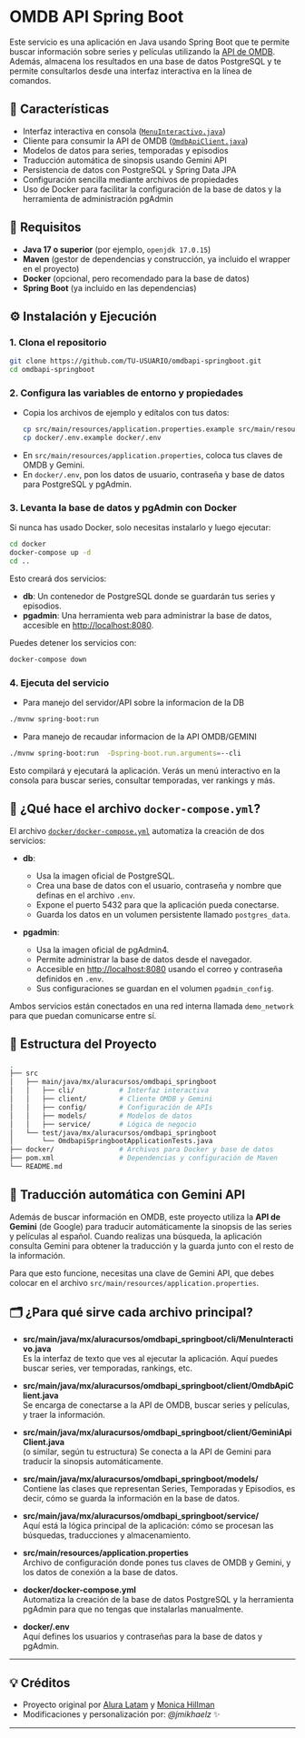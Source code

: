 # OMDB API Spring Boot

Este servicio es una aplicación en Java usando Spring Boot que te permite buscar información sobre series y películas utilizando la [API de OMDB](https://www.omdbapi.com/). Además, almacena los resultados en una base de datos PostgreSQL y te permite consultarlos desde una interfaz interactiva en la línea de comandos.

## 📜 Características

- Interfaz interactiva en consola ([`MenuInteractivo.java`](src/main/java/mx/aluracursos/omdbapi_springboot/cli/MenuInteractivo.java))
- Cliente para consumir la API de OMDB ([`OmdbApiClient.java`](src/main/java/mx/aluracursos/omdbapi_springboot/client/OmdbApiClient.java))
- Modelos de datos para series, temporadas y episodios
- Traducción automática de sinopsis usando Gemini API
- Persistencia de datos con PostgreSQL y Spring Data JPA
- Configuración sencilla mediante archivos de propiedades
- Uso de Docker para facilitar la configuración de la base de datos y la herramienta de administración pgAdmin

## 🚀 Requisitos

- **Java 17 o superior** (por ejemplo, `openjdk 17.0.15`)
- **Maven** (gestor de dependencias y construcción, ya incluido el wrapper en el proyecto)
- **Docker** (opcional, pero recomendado para la base de datos)
- **Spring Boot** (ya incluido en las dependencias)

## ⚙️ Instalación y Ejecución

### 1. Clona el repositorio

```bash
git clone https://github.com/TU-USUARIO/omdbapi-springboot.git
cd omdbapi-springboot
```

### 2. Configura las variables de entorno y propiedades

- Copia los archivos de ejemplo y edítalos con tus datos:
  ```bash
  cp src/main/resources/application.properties.example src/main/resources/application.properties
  cp docker/.env.example docker/.env
  ```
- En `src/main/resources/application.properties`, coloca tus claves de OMDB y Gemini.
- En `docker/.env`, pon los datos de usuario, contraseña y base de datos para PostgreSQL y pgAdmin.

### 3. Levanta la base de datos y pgAdmin con Docker

Si nunca has usado Docker, solo necesitas instalarlo y luego ejecutar:

```bash
cd docker
docker-compose up -d
cd ..
```

Esto creará dos servicios:
- **db**: Un contenedor de PostgreSQL donde se guardarán tus series y episodios.
- **pgadmin**: Una herramienta web para administrar la base de datos, accesible en [http://localhost:8080](http://localhost:8080).

Puedes detener los servicios con:
```bash
docker-compose down
```

### 4. Ejecuta del servicio

- Para manejo del servidor/API sobre la informacion de la DB
```bash
./mvnw spring-boot:run
```
- Para manejo de recaudar informacion de la API OMDB/GEMINI
```bash
./mvnw spring-boot:run  -Dspring-boot.run.arguments=--cli
```

Esto compilará y ejecutará la aplicación. Verás un menú interactivo en la consola para buscar series, consultar temporadas, ver rankings y más.

## 🐳 ¿Qué hace el archivo `docker-compose.yml`?

El archivo [`docker/docker-compose.yml`](docker/docker-compose.yml) automatiza la creación de dos servicios:

- **db**:  
  - Usa la imagen oficial de PostgreSQL.
  - Crea una base de datos con el usuario, contraseña y nombre que definas en el archivo `.env`.
  - Expone el puerto 5432 para que la aplicación pueda conectarse.
  - Guarda los datos en un volumen persistente llamado `postgres_data`.

- **pgadmin**:  
  - Usa la imagen oficial de pgAdmin4.
  - Permite administrar la base de datos desde el navegador.
  - Accesible en [http://localhost:8080](http://localhost:8080) usando el correo y contraseña definidos en `.env`.
  - Sus configuraciones se guardan en el volumen `pgadmin_config`.

Ambos servicios están conectados en una red interna llamada `demo_network` para que puedan comunicarse entre sí.

## 📂 Estructura del Proyecto

```sh
.
├── src
│   ├── main/java/mx/aluracursos/omdbapi_springboot
│   │   ├── cli/           # Interfaz interactiva
│   │   ├── client/        # Cliente OMDB y Gemini
│   │   ├── config/        # Configuración de APIs
│   │   ├── models/        # Modelos de datos
│   │   ├── service/       # Lógica de negocio
│   └── test/java/mx/aluracursos/omdbapi_springboot
│       └── OmdbapiSpringbootApplicationTests.java
├── docker/                # Archivos para Docker y base de datos
├── pom.xml                # Dependencias y configuración de Maven
└── README.md
```

## 🤖 Traducción automática con Gemini API

Además de buscar información en OMDB, este proyecto utiliza la **API de Gemini** (de Google) para traducir automáticamente la sinopsis de las series y películas al español. Cuando realizas una búsqueda, la aplicación consulta Gemini para obtener la traducción y la guarda junto con el resto de la información.

Para que esto funcione, necesitas una clave de Gemini API, que debes colocar en el archivo `src/main/resources/application.properties`.

## 🗂️ ¿Para qué sirve cada archivo principal?

- **src/main/java/mx/aluracursos/omdbapi_springboot/cli/MenuInteractivo.java**  
  Es la interfaz de texto que ves al ejecutar la aplicación. Aquí puedes buscar series, ver temporadas, rankings, etc.

- **src/main/java/mx/aluracursos/omdbapi_springboot/client/OmdbApiClient.java**  
  Se encarga de conectarse a la API de OMDB, buscar series y películas, y traer la información.

- **src/main/java/mx/aluracursos/omdbapi_springboot/client/GeminiApiClient.java**  
  (o similar, según tu estructura) Se conecta a la API de Gemini para traducir la sinopsis automáticamente.

- **src/main/java/mx/aluracursos/omdbapi_springboot/models/**  
  Contiene las clases que representan Series, Temporadas y Episodios, es decir, cómo se guarda la información en la base de datos.

- **src/main/java/mx/aluracursos/omdbapi_springboot/service/**  
  Aquí está la lógica principal de la aplicación: cómo se procesan las búsquedas, traducciones y almacenamiento.

- **src/main/resources/application.properties**  
  Archivo de configuración donde pones tus claves de OMDB y Gemini, y los datos de conexión a la base de datos.

- **docker/docker-compose.yml**  
  Automatiza la creación de la base de datos PostgreSQL y la herramienta pgAdmin para que no tengas que instalarlas manualmente.

- **docker/.env**  
  Aquí defines los usuarios y contraseñas para la base de datos y pgAdmin.


---

## 💡 Créditos

- Proyecto original por [Alura Latam](https://www.aluracursos.com/) y [Monica Hillman](https://www.linkedin.com/in/monicamhillman/)
- Modificaciones y personalización por: *@jmikhaelz* ✨

---